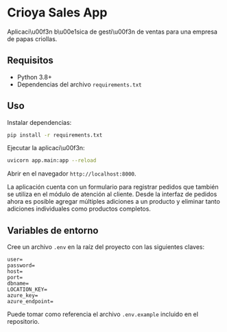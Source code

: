 # Crioya Sales App

Aplicaci\u00f3n b\u00e1sica de gesti\u00f3n de ventas para una empresa de papas criollas.

## Requisitos

- Python 3.8+
- Dependencias del archivo `requirements.txt`

## Uso

Instalar dependencias:

```bash
pip install -r requirements.txt
```

Ejecutar la aplicaci\u00f3n:

```bash
uvicorn app.main:app --reload
```

Abrir en el navegador `http://localhost:8000`.

La aplicación cuenta con un formulario para registrar pedidos que también se
utiliza en el módulo de atención al cliente.
Desde la interfaz de pedidos ahora es posible agregar múltiples adiciones a un
producto y eliminar tanto adiciones individuales como productos completos.

## Variables de entorno

Cree un archivo `.env` en la raíz del proyecto con las siguientes claves:

```
user=
password=
host=
port=
dbname=
LOCATION_KEY=
azure_key=
azure_endpoint=
```

Puede tomar como referencia el archivo `.env.example` incluido en el repositorio.
